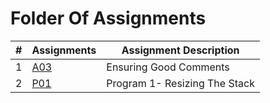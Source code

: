 # Folder Of Assignments


|# | Assignments | Assignment Description              |
|--|-------------|-------------------------------------|          
|1 |[A03](https://github.com/ashtonwebb242/3013-Algorithms-Webb/blob/main/Assignments/A03/A03.cpp)     |  Ensuring Good Comments                         | 
|2 |[P01](https://github.com/ashtonwebb242/3013-Algorithms-Webb/tree/main/Assignments/P01)            | Program 1- Resizing The Stack  |3 |[P02](https://github.com/ashtonwebb242/3013-Algorithms-Webb/tree/main/Assignments/P02) | Linear Dictionary Lookup 

